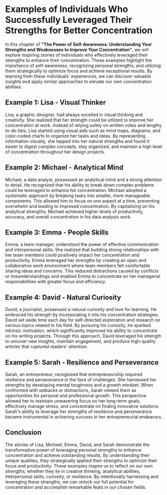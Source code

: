 Examples of Individuals Who Successfully Leveraged Their Strengths for Better Concentration
====================================================================================================

In this chapter of **"The Power of Self-Awareness: Understanding Your Strengths and Weaknesses to Improve Your Concentration"**, we will explore inspiring stories of individuals who effectively leveraged their strengths to enhance their concentration. These examples highlight the importance of self-awareness, recognizing personal strengths, and utilizing them strategically to optimize focus and achieve exceptional results. By learning from these individuals' experiences, we can discover valuable insights and apply similar approaches to elevate our own concentration abilities.

**Example 1: Lisa - Visual Thinker**
------------------------------------

Lisa, a graphic designer, had always excelled in visual thinking and creativity. She realized that her strength could be utilized to improve her concentration at work. Instead of relying solely on written notes and lengthy to-do lists, Lisa started using visual aids such as mind maps, diagrams, and color-coded charts to organize her tasks and ideas. By representing information visually, she tapped into her natural strengths and found it easier to digest complex concepts, stay organized, and maintain a high level of concentration throughout her design projects.

**Example 2: Michael - Analytical Mind**
----------------------------------------

Michael, a data analyst, possessed an analytical mind and a strong attention to detail. He recognized that his ability to break down complex problems could be leveraged to enhance his concentration. Michael adopted a systematic approach by breaking tasks into smaller, more manageable components. This allowed him to focus on one aspect at a time, preventing overwhelm and leading to improved concentration. By capitalizing on his analytical strengths, Michael achieved higher levels of productivity, accuracy, and overall concentration in his data analysis work.

**Example 3: Emma - People Skills**
-----------------------------------

Emma, a team manager, understood the power of effective communication and interpersonal skills. She realized that building strong relationships with her team members could positively impact her concentration and productivity. Emma leveraged her strengths by creating an open and collaborative work environment where team members felt comfortable sharing ideas and concerns. This reduced distractions caused by conflicts or misunderstandings and enabled Emma to concentrate on her managerial responsibilities with greater focus and efficiency.

**Example 4: David - Natural Curiosity**
----------------------------------------

David, a journalist, possessed a natural curiosity and love for learning. He embraced his strength by incorporating it into his concentration strategies. David set aside time each day for self-directed exploration and research on various topics related to his field. By pursuing his curiosity, he sparked intrinsic motivation, which significantly improved his ability to concentrate on his writing projects. Through this approach, David leveraged his strength to uncover new insights, maintain engagement, and produce high-quality articles that captured readers' attention.

**Example 5: Sarah - Resilience and Perseverance**
--------------------------------------------------

Sarah, an entrepreneur, recognized that entrepreneurship required resilience and perseverance in the face of challenges. She harnessed her strengths by developing mental toughness and a growth mindset. When confronted with setbacks or distractions, Sarah viewed them as opportunities for personal and professional growth. This perspective allowed her to maintain unwavering focus on her long-term goals, effectively manage stress, and concentrate on finding innovative solutions. Sarah's ability to leverage her strengths of resilience and perseverance became instrumental in achieving success in her entrepreneurial endeavors.

Conclusion
----------

The stories of Lisa, Michael, Emma, David, and Sarah demonstrate the transformative power of leveraging personal strengths to enhance concentration and achieve outstanding results. By understanding their unique qualities, they strategically applied their strengths to optimize their focus and productivity. These examples inspire us to reflect on our own strengths, whether they lie in creative thinking, analytical abilities, interpersonal skills, curiosity, or resilience. By intentionally harnessing and leveraging these strengths, we can unlock our full potential for concentration and accomplish remarkable feats in our chosen fields.

